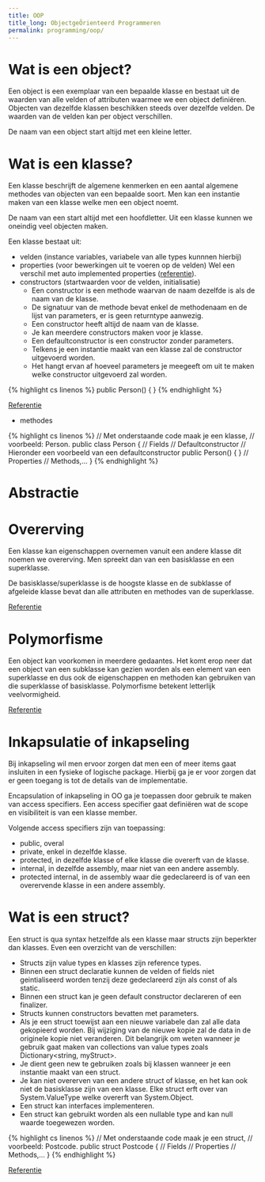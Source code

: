 ```yaml
---
title: OOP
title_long: ObjectgeÖrienteerd Programmeren
permalink: programming/oop/
---
```


# Wat is een object?
Een object is een exemplaar van een bepaalde klasse en bestaat uit de waarden van alle velden of attributen waarmee we een object definiëren. Objecten van dezelfde klassen beschikken steeds over dezelfde velden. De waarden van de velden kan per object verschillen.

De naam van een object start altijd met een kleine letter.

# Wat is een klasse?
Een klasse beschrijft de algemene kenmerken en een aantal algemene methodes van objecten van een bepaalde soort.
Men kan een instantie maken van een klasse welke men een object noemt.

De naam van een start altijd met een hoofdletter.
Uit een klasse kunnen we oneindig veel objecten maken.

Een klasse bestaat uit:
- velden (instance variables, variabele van alle types kunnnen hierbij)
- properties (voor bewerkingen uit te voeren op de velden)
Wel een verschil met auto implemented properties ([referentie](https://docs.microsoft.com/en-us/dotnet/csharp/programming-guide/classes-and-structs/auto-implemented-properties)).
- constructors (startwaarden voor de velden, initialisatie)
    - Een constructor is een methode waarvan de naam dezelfde is als de naam van de klasse.
    - De signatuur van de methode bevat enkel de methodenaam en de lijst van parameters, er is geen returntype aanwezig.
    - Een constructor heeft altijd de naam van de klasse.
    - Je kan meerdere constructors maken voor je klasse.
    - Een defaultconstructor is een constructor zonder parameters.
    - Telkens je een instantie maakt van een klasse zal de constructor uitgevoerd worden.
    - Het hangt ervan af hoeveel parameters je meegeeft om uit te maken welke constructor uitgevoerd zal worden.

{% highlight cs linenos %}
    public Person()
    {
    }
{% endhighlight %}    

[Referentie](https://docs.microsoft.com/en-us/dotnet/csharp/programming-guide/classes-and-structs/constructors)

- methodes

{% highlight cs linenos %}
// Met onderstaande code maak je een klasse, 
// voorbeeld: Person.
public class Person
{
    // Fields
    // Defaultconstructor
    // Hieronder een voorbeeld van een defaultconstructor
    public Person()
    {
    }
    // Properties
    // Methods,...
}
{% endhighlight %}

# Abstractie


# Overerving
Een klasse kan eigenschappen overnemen vanuit een andere klasse dit noemen we overerving.
Men spreekt dan van een basisklasse en een superklasse.

De basisklasse/superklasse is de hoogste klasse en de subklasse of afgeleide klasse bevat dan alle attributen en methodes van de superklasse.

[Referentie](https://docs.microsoft.com/en-us/dotnet/csharp/programming-guide/classes-and-structs/inheritance)

# Polymorfisme
Een object kan voorkomen in meerdere gedaantes.
Het komt erop neer dat een object van een subklasse kan gezien worden als een element van een superklasse en dus ook de eigenschappen en methoden kan gebruiken van die superklasse of basisklasse.
Polymorfisme betekent letterlijk veelvormigheid.

[Referentie](https://docs.microsoft.com/en-us/dotnet/csharp/programming-guide/classes-and-structs/polymorphism)

# Inkapsulatie of inkapseling
Bij inkapseling wil men ervoor zorgen dat men een of meer items gaat insluiten in een fysieke of logische package.
Hierbij ga je er voor zorgen dat er geen toegang is tot de details van de implementatie.

Encapsulation of inkapseling in OO ga je toepassen door gebruik te maken van access specifiers.
Een access specifier gaat definiëren wat de scope en visibiliteit is van een klasse member.

Volgende access specifiers zijn van toepassing:

- public, overal
- private, enkel in dezelfde klasse.
- protected, in dezelfde klasse of elke klasse die overerft van de klasse.
- internal, in dezelfde assembly, maar niet van een andere assembly.
- protected internal, in de assembly waar die gedeclareerd is of van een overervende klasse in een andere assembly.

# Wat is een struct?

Een struct is qua syntax hetzelfde als een klasse maar structs zijn beperkter dan klasses.
Even een overzicht van de verschillen:

- Structs zijn value types en klasses zijn reference types.
- Binnen een struct declaratie kunnen de velden of fields niet geintialiseerd worden tenzij deze gedeclareerd zijn als const of als static.
- Binnen een struct kan je geen default constructor declareren of een finalizer.
- Structs kunnen constructors bevatten met parameters.
- Als je een struct toewijst aan een nieuwe variabele dan zal alle data gekopieerd worden.
Bij wijziging van de nieuwe kopie zal de data in de originele kopie niet veranderen.
Dit belangrijk om weten wanneer je gebruik gaat maken van collections van value types zoals Dictionary<string, myStruct>.
- Je dient geen new te gebruiken zoals bij klassen wanneer je een instantie maakt van een struct.
- Je kan niet overerven van een andere struct of klasse, en het kan ook niet de basisklasse zijn van een klasse. Elke struct erft over van System.ValueType welke overerft van System.Object.
- Een struct kan interfaces implementeren.
- Een struct kan gebruikt worden als een nullable type and kan null waarde toegewezen worden.

{% highlight cs linenos %}
// Met onderstaande code maak je een struct, 
// voorbeeld: Postcode.
public struct Postcode
{
    // Fields
    // Properties
    // Methods,...
}
{% endhighlight %}

[Referentie](https://docs.microsoft.com/en-us/dotnet/csharp/programming-guide/classes-and-structs/access-modifiers)